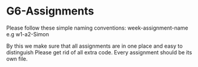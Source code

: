 # G6-Assignments
Please follow these simple naming conventions:
  week-assignment-name
  e.g w1-a2-Simon
  
By this we make sure that all assignments are in one place and easy to distinguish
Please get rid of all extra code. 
Every assignment should be its own file.


